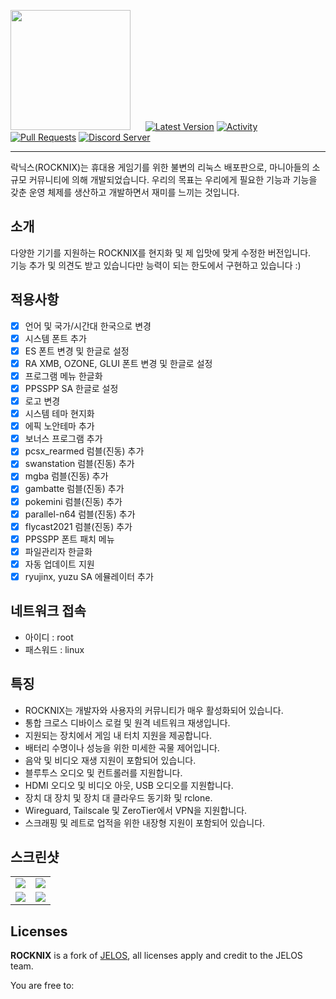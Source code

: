 <img src="https://raw.githubusercontent.com/ROCKNIX/distribution/dev/distributions/ROCKNIX/logos/rocknix-logo.png" width=192>&nbsp;&nbsp;&nbsp;&nbsp;&nbsp;&nbsp;[![Latest Version](https://img.shields.io/github/release/ROCKNIX/distribution.svg?color=FF5555&label=latest%20version&style=flat-square)](https://github.com/ROCKNIX/distribution/releases/latest) [![Activity](https://img.shields.io/github/commit-activity/m/ROCKNIX/distribution?color=FF5555&style=flat-square)](https://github.com/ROCKNIX/distribution/commits) [![Pull Requests](https://img.shields.io/github/issues-pr-closed/ROCKNIX/distribution?color=FF5555&style=flat-square)](https://github.com/ROCKNIX/distribution/pulls) [![Discord Server](https://img.shields.io/discord/948029830325235753?color=FF5555&label=chat&style=flat-square)](https://discord.gg/seTxckZjJy)

---

락닉스(ROCKNIX)는 휴대용 게임기를 위한 불변의 리눅스 배포판으로, 마니아들의 소규모 커뮤니티에 의해 개발되었습니다. 우리의 목표는 우리에게 필요한 기능과 기능을 갖춘 운영 체제를 생산하고 개발하면서 재미를 느끼는 것입니다.


## 소개
다양한 기기를 지원하는 ROCKNIX를 현지화 및 제 입맛에 맞게 수정한 버전입니다.</br>
기능 추가 및 의견도 받고 있습니다만 능력이 되는 한도에서 구현하고 있습니다 :)

## 적용사항
 - [x] 언어 및 국가/시간대 한국으로 변경
 - [x] 시스템 폰트 추가
 - [x] ES 폰트 변경 및 한글로 설정
 - [x] RA XMB, OZONE, GLUI 폰트 변경 및 한글로 설정
 - [x] 프로그램 메뉴 한글화
 - [x] PPSSPP SA 한글로 설정
 - [x] 로고 변경
 - [x] 시스템 테마 현지화 
 - [x] 에픽 노안테마 추가
 - [x] 보너스 프로그램 추가
 - [x] pcsx_rearmed 럼블(진동) 추가
 - [x] swanstation 럼블(진동) 추가
 - [x] mgba 럼블(진동) 추가
 - [x] gambatte 럼블(진동) 추가
 - [x] pokemini 럼블(진동) 추가
 - [x] parallel-n64 럼블(진동) 추가
 - [x] flycast2021 럼블(진동) 추가
 - [x] PPSSPP 폰트 패치 메뉴
 - [x] 파일관리자 한글화
 - [x] 자동 업데이트 지원
 - [x] ryujinx, yuzu SA 에뮬레이터 추가

## 네트워크 접속
 - 아이디 : root
 - 패스워드 : linux

## 특징

* ROCKNIX는 개발자와 사용자의 커뮤니티가 매우 활성화되어 있습니다.
* 통합 크로스 디바이스 로컬 및 원격 네트워크 재생입니다.
* 지원되는 장치에서 게임 내 터치 지원을 제공합니다.
* 배터리 수명이나 성능을 위한 미세한 곡물 제어입니다.
* 음악 및 비디오 재생 지원이 포함되어 있습니다.
* 블루투스 오디오 및 컨트롤러를 지원합니다.
* HDMI 오디오 및 비디오 아웃, USB 오디오를 지원합니다.
* 장치 대 장치 및 장치 대 클라우드 동기화 및 rclone.
* Wireguard, Tailscale 및 ZeroTier에서 VPN을 지원합니다.
* 스크래핑 및 레트로 업적을 위한 내장형 지원이 포함되어 있습니다.

## 스크린샷

<table>
  <tr>
    <td><img src="https://rocknix.org/_inc/images/screenshots/system-view.png"/></td>
    <td><img src="https://rocknix.org/_inc/images/screenshots/menu.png"/></td>
  </tr>
  <tr>
    <td><img src="https://rocknix.org/_inc/images/screenshots/gamelist-view-metadata-immersive.png"/></td>
    <td><img src="https://rocknix.org/_inc/images/screenshots/gamelist-view-no-metadata-immersive.png"/></td>
  </tr>
</table>

## Licenses

**ROCKNIX** is a fork of [JELOS](https://jelos.org/), all licenses apply and credit to the JELOS team. 

You are free to: